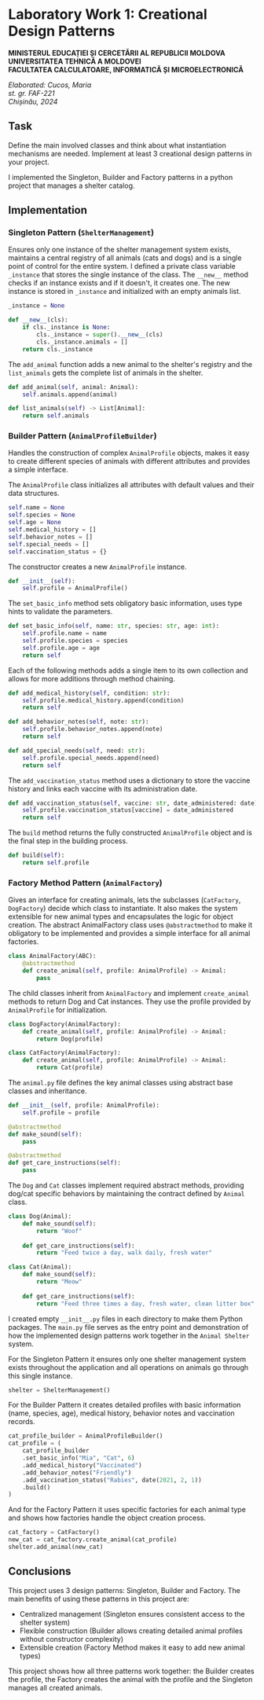 # Laboratory Work 1: Creational Design Patterns

**MINISTERUL EDUCAȚIEI ȘI CERCETĂRII AL REPUBLICII MOLDOVA**  
**UNIVERSITATEA TEHNICĂ A MOLDOVEI**  
**FACULTATEA CALCULATOARE, INFORMATICĂ ȘI MICROELECTRONICĂ**

*Elaborated: Cucos, Maria*  
*st. gr. FAF-221*  
*Chișinău, 2024*

## Task
Define the main involved classes and think about what instantiation mechanisms are needed. Implement at least 3 creational design patterns in your project.

I implemented the Singleton, Builder and Factory patterns in a python project that manages a shelter catalog.

## Implementation

### Singleton Pattern (`ShelterManagement`)
Ensures only one instance of the shelter management system exists, maintains a central registry of all animals (cats and dogs) and is a single point of control for the entire system. I defined a private class variable `_instance` that stores the single instance of the class. The `__new__` method checks if an instance exists and if it doesn't, it creates one. The new instance is stored in `_instance` and initialized with an empty animals list.

```python
_instance = None

def __new__(cls):
    if cls._instance is None:
        cls._instance = super().__new__(cls)
        cls._instance.animals = []
    return cls._instance
```

The `add_animal` function adds a new animal to the shelter's registry and the `list_animals` gets the complete list of animals in the shelter.

```python
def add_animal(self, animal: Animal):
    self.animals.append(animal)

def list_animals(self) -> List[Animal]:
    return self.animals
```

### Builder Pattern (`AnimalProfileBuilder`)
Handles the construction of complex `AnimalProfile` objects, makes it easy to create different species of animals with different attributes and provides a simple interface.

The `AnimalProfile` class initializes all attributes with default values and their data structures.

```python
self.name = None
self.species = None
self.age = None
self.medical_history = []
self.behavior_notes = []
self.special_needs = []
self.vaccination_status = {}
```

The constructor creates a new `AnimalProfile` instance.

```python
def __init__(self):
    self.profile = AnimalProfile()
```

The `set_basic_info` method sets obligatory basic information, uses type hints to validate the parameters.

```python
def set_basic_info(self, name: str, species: str, age: int):
    self.profile.name = name
    self.profile.species = species
    self.profile.age = age
    return self
```

Each of the following methods adds a single item to its own collection and allows for more additions through method chaining.

```python
def add_medical_history(self, condition: str):
    self.profile.medical_history.append(condition)
    return self

def add_behavior_notes(self, note: str):
    self.profile.behavior_notes.append(note)
    return self

def add_special_needs(self, need: str):
    self.profile.special_needs.append(need)
    return self
```

The `add_vaccination_status` method uses a dictionary to store the vaccine history and links each vaccine with its administration date.

```python
def add_vaccination_status(self, vaccine: str, date_administered: date):
    self.profile.vaccination_status[vaccine] = date_administered
    return self
```

The `build` method returns the fully constructed `AnimalProfile` object and is the final step in the building process.

```python
def build(self):
    return self.profile
```

### Factory Method Pattern (`AnimalFactory`)
Gives an interface for creating animals, lets the subclasses (`CatFactory`, `DogFactory`) decide which class to instantiate. It also makes the system extensible for new animal types and encapsulates the logic for object creation. The abstract AnimalFactory class uses `@abstractmethod` to make it obligatory to be implemented and provides a simple interface for all animal factories.

```python
class AnimalFactory(ABC):
    @abstractmethod
    def create_animal(self, profile: AnimalProfile) -> Animal:
        pass
```

The child classes inherit from `AnimalFactory` and implement `create_animal` methods to return Dog and Cat instances. They use the profile provided by `AnimalProfile` for initialization.

```python
class DogFactory(AnimalFactory):
    def create_animal(self, profile: AnimalProfile) -> Animal:
        return Dog(profile)

class CatFactory(AnimalFactory):
    def create_animal(self, profile: AnimalProfile) -> Animal:
        return Cat(profile)
```

The `animal.py` file defines the key animal classes using abstract base classes and inheritance.

```python
def __init__(self, profile: AnimalProfile):
    self.profile = profile

@abstractmethod
def make_sound(self):
    pass

@abstractmethod
def get_care_instructions(self):
    pass
```

The `Dog` and `Cat` classes implement required abstract methods, providing dog/cat specific behaviors by maintaining the contract defined by `Animal` class.

```python
class Dog(Animal):
    def make_sound(self):
        return "Woof"
    
    def get_care_instructions(self):
        return "Feed twice a day, walk daily, fresh water"

class Cat(Animal):
    def make_sound(self):
        return "Meow"
    
    def get_care_instructions(self):
        return "Feed three times a day, fresh water, clean litter box"
```

I created empty `__init__.py` files in each directory to make them Python packages. The `main.py` file serves as the entry point and demonstration of how the implemented design patterns work together in the `Animal Shelter` system.

For the Singleton Pattern it ensures only one shelter management system exists throughout the application and all operations on animals go through this single instance.

```python
shelter = ShelterManagement()
```

For the Builder Pattern it creates detailed profiles with basic information (name, species, age), medical history, behavior notes and vaccination records.

```python
cat_profile_builder = AnimalProfileBuilder()
cat_profile = (
    cat_profile_builder
    .set_basic_info("Mia", "Cat", 6)
    .add_medical_history("Vaccinated")
    .add_behavior_notes("Friendly")
    .add_vaccination_status("Rabies", date(2021, 2, 1))
    .build()
)
```

And for the Factory Pattern it uses specific factories for each animal type and shows how factories handle the object creation process.

```python
cat_factory = CatFactory()
new_cat = cat_factory.create_animal(cat_profile)
shelter.add_animal(new_cat)
```

## Conclusions

This project uses 3 design patterns: Singleton, Builder and Factory. The main benefits of using these patterns in this project are:
- Centralized management (Singleton ensures consistent access to the shelter system)
- Flexible construction (Builder allows creating detailed animal profiles without constructor complexity)
- Extensible creation (Factory Method makes it easy to add new animal types)

This project shows how all three patterns work together: the Builder creates the profile, the Factory creates the animal with the profile and the Singleton manages all created animals.
